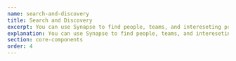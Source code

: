 ```yaml
---
name: search-and-discovery
title: Search and Discovery
excerpt: You can use Synapse to find people, teams, and intereseting projects.
explanation: You can use Synapse to find people, teams, and intereseting projects.
section: core-components
order: 4
---
```

